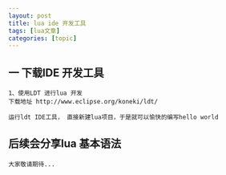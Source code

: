 ```yaml
---
layout: post
title: lua ide 开发工具 
tags: [lua文章]
categories: [topic]
---
```

## 一 下载IDE 开发工具

`1、使用LDT 进行lua 开发`  
`下载地址 http://www.eclipse.org/koneki/ldt/`

`运行ldt IDE工具， 直接新建lua项目，于是就可以愉快的编写hello world`

## 后续会分享lua 基本语法

`大家敬请期待...`